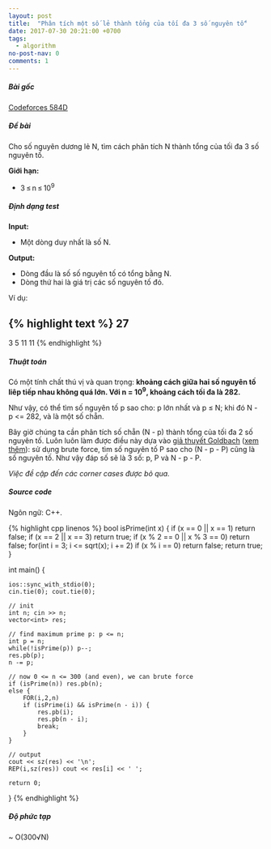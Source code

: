```yaml
---
layout: post
title:  "Phân tích một số lẻ thành tổng của tối đa 3 số nguyên tố"
date: 2017-07-30 20:21:00 +0700
tags:
  - algorithm
no-post-nav: 0
comments: 1
---
```


##### **Bài gốc**
[Codeforces 584D](http://codeforces.com/problemset/problem/584/D)

##### **Đề bài**
Cho số nguyên dương lẻ N, tìm cách phân tích N thành tổng của tối đa 3 số nguyên tố.

**Giới hạn:**

* 3 ≤ n ≤ 10<sup>9</sup>

##### **Định dạng test**
**Input:**

* Một dòng duy nhất là số N.

**Output:**
* Dòng đầu là số số nguyên tố có tổng bằng N.
* Dòng thứ hai là giá trị các số nguyên tố đó.

Ví dụ:

{% highlight text %}
27
---
3
5 11 11
{% endhighlight %}


##### **Thuật toán**

Có một tính chất thú vị và quan trọng: **khoảng cách giữa hai số nguyên tố liêp tiếp nhau không quá lớn. Với n = 10<sup>9</sup>, khoảng cách tối đa là 282.**

Như vậy, có thể tìm số nguyên tố p sao cho: p lớn nhất và p ≤ N; khi đó N - p <= 282, và là một số chẵn.

Bây giờ chúng ta cần phân tích số chẵn (N - p) thành tổng của tối đa 2 số nguyên tố. Luôn luôn làm được điều này dựa vào [giả thuyết Goldbach](https://en.wikipedia.org/wiki/Goldbach%27s_conjecture) ([xem thêm](https://nhannguyen95.github.io/2017/07/21/so-so-nguyen-to-nho-nhat-co-tong-bang-n)): sử dụng brute force, tìm số nguyên tố P sao cho (N - p - P) cũng là số nguyên tố. Như vậy đáp số sẽ là 3 số: p, P và N - p - P.

*Việc đề cập đến các corner cases được bỏ qua.*

##### **Source code**

Ngôn ngữ: C++.

{% highlight cpp linenos %}
bool isPrime(int x) {
    if (x == 0 || x == 1) return false;
    if (x == 2 || x == 3) return true;
    if (x % 2 == 0 || x % 3 == 0) return false;
    for(int i = 3; i <= sqrt(x); i += 2)
        if (x % i == 0) return false;
    return true;
}

int main() {

    ios::sync_with_stdio(0);
    cin.tie(0); cout.tie(0);

    // init
    int n; cin >> n;
    vector<int> res;

    // find maximum prime p: p <= n;
    int p = n;
    while(!isPrime(p)) p--;
    res.pb(p);
    n -= p;

    // now 0 <= n <= 300 (and even), we can brute force
    if (isPrime(n)) res.pb(n);
    else {
        FOR(i,2,n)
        if (isPrime(i) && isPrime(n - i)) {
            res.pb(i);
            res.pb(n - i);
            break;
        }
    }

    // output
    cout << sz(res) << '\n';
    REP(i,sz(res)) cout << res[i] << ' ';

    return 0;
}
{% endhighlight %}

##### **Độ phức tạp**
~ O(300√N)
